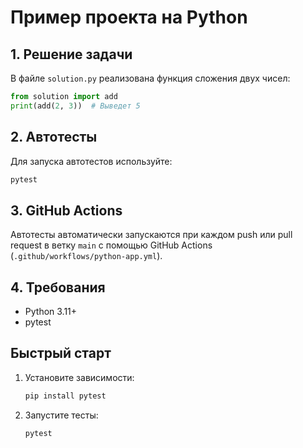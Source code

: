 # Пример проекта на Python

## 1. Решение задачи

В файле `solution.py` реализована функция сложения двух чисел:
```python
from solution import add
print(add(2, 3))  # Выведет 5
```

## 2. Автотесты

Для запуска автотестов используйте:
```bash
pytest
```

## 3. GitHub Actions

Автотесты автоматически запускаются при каждом push или pull request в ветку `main` с помощью GitHub Actions (`.github/workflows/python-app.yml`).

## 4. Требования
- Python 3.11+
- pytest

## Быстрый старт
1. Установите зависимости:
   ```bash
   pip install pytest
   ```
2. Запустите тесты:
   ```bash
   pytest
   ``` 